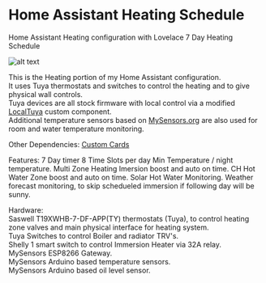 # Home Assistant Heating Schedule
Home Assistant Heating configuration with Lovelace 7 Day Heating Schedule

![alt text](https://live.staticflickr.com/65535/49816589786_753593015a_b.jpg)


This is the Heating portion of my Home Assistant configuration.<br />
It uses Tuya thermostats and switches to control the heating and to give physical wall controls.<br />
Tuya devices are all stock firmware with local control via a modified [LocalTuya](https://github.com/rospogrigio/localtuya) custom component.<br />
Additional temperature sensors based on [MySensors.org](https://MySensors.org) are also used for room and water temperature monitoring.<br />

Other Dependencies:
[Custom Cards](https://github.com/custom-cards/button-card)

Features:
  7 Day timer
  8 Time Slots per day
  Min Temperature / night temperature.
  Multi Zone Heating
  Imersion boost and auto on time.
  CH Hot Water Zone boost and auto on time.
  Solar Hot Water Monitoring.
  Weather forecast monitoring, to skip schedueled immersion if following day will be sunny. 

Hardware: <br />
Saswell T19XWHB-7-DF-APP(TY) thermostats (Tuya), to control heating zone valves and main physical interface for heating system.<br />
Tuya Switches to control Boiler and radiator TRV's.<br />
Shelly 1 smart switch to control Immersion Heater via 32A relay.<br />
MySensors ESP8266 Gateway.<br />
MySensors Arduino based temperature sensors.<br />
MySensors Arduino based oil level sensor.


